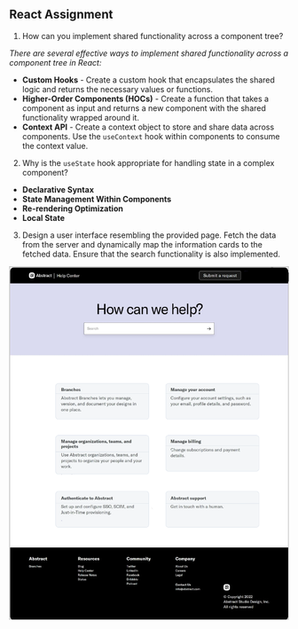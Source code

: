 ## React Assignment

1. How can you implement shared functionality across a component tree?

*There are several effective ways to implement shared functionality across a component tree in React:*
- **Custom Hooks** - Create a custom hook that encapsulates the shared logic and returns the necessary values or functions.
- **Higher-Order Components (HOCs)** - Create a function that takes a component as input and returns a new component with the shared functionality wrapped around it.
- **Context API** - Create a context object to store and share data across components. Use the `useContext` hook within components to consume the context value.

2. Why is the `useState` hook appropriate for handling state in a complex component?
- **Declarative Syntax**
- **State Management Within Components**
- **Re-rendering Optimization**
- **Local State**

3. Design a user interface resembling the provided page. Fetch the data from the server and dynamically map the information cards to the fetched data. Ensure that the search functionality is also implemented.

![Logo](UI-Screen-1.png)
